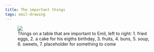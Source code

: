 ```yaml
---
title: The important things
tags: emil-drawing
---
```

<figure class="hero">
<img src="/img/emil-drawing/IMG_4698.jpg">
<figcaption>Things on a table that are important to Emil, left to right: 1. fried eggs, 2. a cake for his eigths birthday, 3. fruits, 4. buns, 5. soup, 6. sweets, 7. placeholder for something to come </figcaption>
</figure>